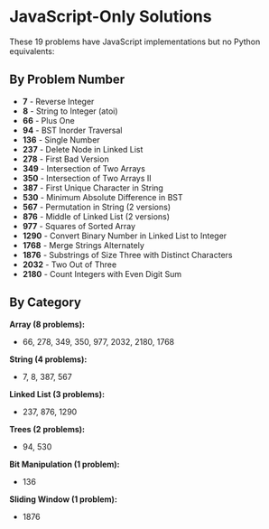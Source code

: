 # JavaScript-Only Solutions

These 19 problems have JavaScript implementations but no Python equivalents:

## By Problem Number

- **7** - Reverse Integer
- **8** - String to Integer (atoi)
- **66** - Plus One
- **94** - BST Inorder Traversal
- **136** - Single Number
- **237** - Delete Node in Linked List
- **278** - First Bad Version
- **349** - Intersection of Two Arrays
- **350** - Intersection of Two Arrays II
- **387** - First Unique Character in String
- **530** - Minimum Absolute Difference in BST
- **567** - Permutation in String (2 versions)
- **876** - Middle of Linked List (2 versions)
- **977** - Squares of Sorted Array
- **1290** - Convert Binary Number in Linked List to Integer
- **1768** - Merge Strings Alternately
- **1876** - Substrings of Size Three with Distinct Characters
- **2032** - Two Out of Three
- **2180** - Count Integers with Even Digit Sum

## By Category

**Array (8 problems):**
- 66, 278, 349, 350, 977, 2032, 2180, 1768

**String (4 problems):**
- 7, 8, 387, 567

**Linked List (3 problems):**
- 237, 876, 1290

**Trees (2 problems):**
- 94, 530

**Bit Manipulation (1 problem):**
- 136

**Sliding Window (1 problem):**
- 1876